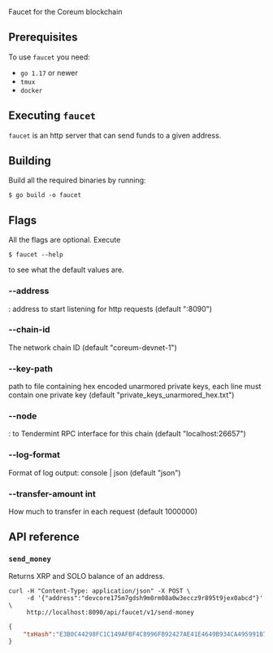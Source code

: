 Faucet for the Coreum blockchain

## Prerequisites
To use `faucet` you need:
- `go 1.17` or newer
- `tmux`
- `docker`

## Executing `faucet`

`faucet` is an http server that can send funds to a given address.

## Building

Build all the required binaries by running:

```
$ go build -o faucet
```

## Flags

All the flags are optional. Execute

```
$ faucet --help
```

to see what the default values are.

### --address

<host>:<port> address to start listening for http requests (default ":8090")

### --chain-id

The network chain ID (default "coreum-devnet-1")

### --key-path

path to file containing hex encoded unarmored private keys, each line must contain one private key (default "private_keys_unarmored_hex.txt")

### --node
<host>:<port> to Tendermint RPC interface for this chain (default "localhost:26657")

### --log-format

Format of log output: console | json (default "json")

### --transfer-amount int

How much to transfer in each request (default 1000000)

## API reference

### `send_money`

Returns XRP and SOLO balance of an address.

```shell script
curl -H "Content-Type: application/json" -X POST \
     -d '{"address":"devcore175m7gdsh9m0rm08a0w3eccz9r895t9jex0abcd"}' \
     http://localhost:8090/api/faucet/v1/send-money
```

```json
{
    "txHash":"E3B0C44298FC1C149AFBF4C8996FB92427AE41E4649B934CA495991B7852B855"
}
```
